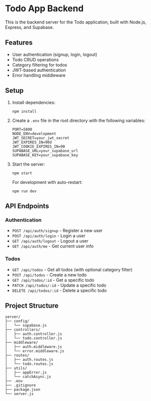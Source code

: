# Todo App Backend

This is the backend server for the Todo application, built with Node.js, Express, and Supabase.

## Features

- User authentication (signup, login, logout)
- Todo CRUD operations
- Category filtering for todos
- JWT-based authentication
- Error handling middleware

## Setup

1. Install dependencies:

   ```
   npm install
   ```

2. Create a `.env` file in the root directory with the following variables:

   ```
   PORT=5000
   NODE_ENV=development
   JWT_SECRET=your_jwt_secret
   JWT_EXPIRES_IN=90d
   JWT_COOKIE_EXPIRES_IN=90
   SUPABASE_URL=your_supabase_url
   SUPABASE_KEY=your_supabase_key
   ```

3. Start the server:

   ```
   npm start
   ```

   For development with auto-restart:

   ```
   npm run dev
   ```

## API Endpoints

### Authentication

- `POST /api/auth/signup` - Register a new user
- `POST /api/auth/login` - Login a user
- `GET /api/auth/logout` - Logout a user
- `GET /api/auth/me` - Get current user info

### Todos

- `GET /api/todos` - Get all todos (with optional category filter)
- `POST /api/todos` - Create a new todo
- `GET /api/todos/:id` - Get a specific todo
- `PATCH /api/todos/:id` - Update a specific todo
- `DELETE /api/todos/:id` - Delete a specific todo

## Project Structure

```
server/
├── config/
│   └── supabase.js
├── controllers/
│   ├── auth.controller.js
│   └── todo.controller.js
├── middleware/
│   ├── auth.middleware.js
│   └── error.middleware.js
├── routes/
│   ├── auth.routes.js
│   └── todo.routes.js
├── utils/
│   ├── appError.js
│   └── catchAsync.js
├── .env
├── .gitignore
├── package.json
└── server.js
```

